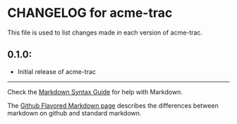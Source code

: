 # CHANGELOG for acme-trac

This file is used to list changes made in each version of acme-trac.

## 0.1.0:

* Initial release of acme-trac

- - -
Check the [Markdown Syntax Guide](http://daringfireball.net/projects/markdown/syntax) for help with Markdown.

The [Github Flavored Markdown page](http://github.github.com/github-flavored-markdown/) describes the differences between markdown on github and standard markdown.
